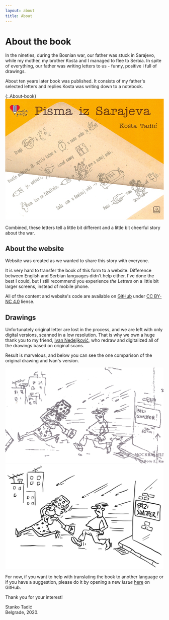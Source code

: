 ```yaml
---
layout: about
title: About
---
```


# About the book

In the nineties, during the Bosnian war, our father was stuck in Sarajevo, while my mother, my brother Kosta and I managed to flee to Serbia. In spite of everything, our father was writing letters to us - funny, positive i full of drawings.

About ten years later book was published. It consists of my father's selected letters and replies Kosta was writing down to a notebook.

{:.About-book}
![Book, published in 2005.](/public/img/korice.jpg)

Combined, these letters tell a little bit different and a little bit cheerful story about the war.

## About the website

Website was created as we wanted to share this story with everyone.

It is very hard to transfer the book of this form to a website. Difference between English and Serbian languages didn't help either. I've done the best I could, but I still recommend you experience *the Letters* on a little bit larger screens, instead of mobile phone.

All of the content and website's code are available on [GitHub](https://github.com/Stanko/letters-from-sarajevo) under [CC BY-NC 4.0](https://creativecommons.org/licenses/by-nc/4.0/) liense.

## Drawings

Unfortunately original letter are lost in the process, and we are left with only digital versions, scanned in a low resolution. That is why we own a huge thank you to my friend, [Ivan Nedeljković](https://www.instagram.com/sun_day_sign/), who redraw and digitalized all of the drawings based on original scans.

Result is marvelous, and below you can see the one comparison of the original drawing and Ivan's version.
<div class="About-drawings">
  <div class="About-drawing">
    <img src="/public/img/scan.jpg" alt="Original drawing, scanned in a low resolution" />
  </div>
  <div class="About-drawing">
    <img src="/public/img/letter-01/03.png" alt="The same drawing, redrawn by Ican" />
  </div>  
</div>

For now, if you want to help with translating the book to another language or if you have a suggestion, please do it by opening a new *Issue* <a href="https://github.com/Stanko/letters-from-sarajevo/issues">here</a> on GitHub.

Thank you for your interest!

<div class="About-signature">
  Stanko Tadić<br/>
  Belgrade, 2020.
</div>
